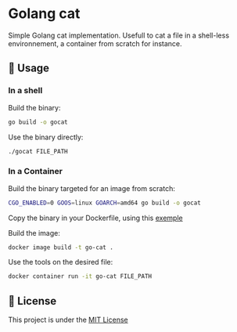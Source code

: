 # Golang cat
Simple Golang cat implementation.
Usefull to cat a file in a shell-less environnement, a container from scratch for instance.

## 🚀 Usage
### In a shell
Build the binary:
```bash
go build -o gocat
```

Use the binary directly:
```sh
./gocat FILE_PATH
```

### In a Container
Build the binary targeted for an image from scratch:
```bash
CGO_ENABLED=0 GOOS=linux GOARCH=amd64 go build -o gocat
```

Copy the binary in your Dockerfile, using this [exemple](Dockerfile)

Build the image:
```sh
docker image build -t go-cat .
```

Use the tools on the desired file:
```sh
docker container run -it go-cat FILE_PATH
```

## 📖 License
This project is under the [MIT License](https://choosealicense.com/licenses/mit/)
